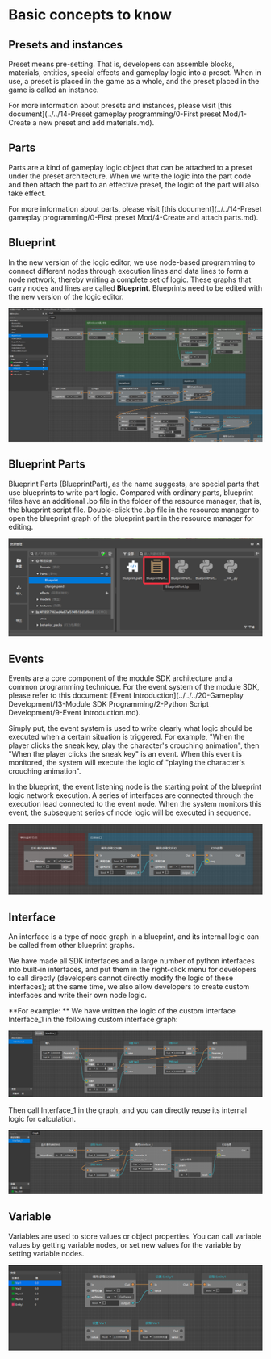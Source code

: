 # Basic concepts to know 

## Presets and instances 

Preset means pre-setting. That is, developers can assemble blocks, materials, entities, special effects and gameplay logic into a preset. When in use, a preset is placed in the game as a whole, and the preset placed in the game is called an instance. 

For more information about presets and instances, please visit [this document](../../14-Preset gameplay programming/0-First preset Mod/1-Create a new preset and add materials.md). 

## Parts 

Parts are a kind of gameplay logic object that can be attached to a preset under the preset architecture. When we write the logic into the part code and then attach the part to an effective preset, the logic of the part will also take effect. 

For more information about parts, please visit [this document](../../14-Preset gameplay programming/0-First preset Mod/4-Create and attach parts.md). 

## Blueprint 

In the new version of the logic editor, we use node-based programming to connect different nodes through execution lines and data lines to form a node network, thereby writing a complete set of logic. These graphs that carry nodes and lines are called **Blueprint**. Blueprints need to be edited with the new version of the logic editor. 

![](./images/1-1.png) 

## Blueprint Parts 

Blueprint Parts (BlueprintPart), as the name suggests, are special parts that use blueprints to write part logic. Compared with ordinary parts, blueprint files have an additional .bp file in the folder of the resource manager, that is, the blueprint script file. Double-click the .bp file in the resource manager to open the blueprint graph of the blueprint part in the resource manager for editing. 

![](./images/1-5-1.png) 

## Events 

Events are a core component of the module SDK architecture and a common programming technique. For the event system of the module SDK, please refer to this document: [Event Introduction](../../../20-Gameplay Development/13-Module SDK Programming/2-Python Script Development/9-Event Introduction.md). 

Simply put, the event system is used to write clearly what logic should be executed when a certain situation is triggered. For example, "When the player clicks the sneak key, play the character's crouching animation", then "When the player clicks the sneak key" is an event. When this event is monitored, the system will execute the logic of "playing the character's crouching animation". 

In the blueprint, the event listening node is the starting point of the blueprint logic network execution. A series of interfaces are connected through the execution lead connected to the event node. When the system monitors this event, the subsequent series of node logic will be executed in sequence. 

![](./images/1-5-2.png) 

## Interface 


An interface is a type of node graph in a blueprint, and its internal logic can be called from other blueprint graphs. 

We have made all SDK interfaces and a large number of python interfaces into built-in interfaces, and put them in the right-click menu for developers to call directly (developers cannot directly modify the logic of these interfaces); at the same time, we also allow developers to create custom interfaces and write their own node logic. 

**For example: ** We have written the logic of the custom interface Interface_1 in the following custom interface graph: 

![](./images/1-5-3.png) 

Then call Interface_1 in the graph, and you can directly reuse its internal logic for calculation. 

![](./images/1-5-4.png) 

## Variable 

Variables are used to store values or object properties. You can call variable values by getting variable nodes, or set new values for the variable by setting variable nodes. 

![](./images/1-5-5.png) 

